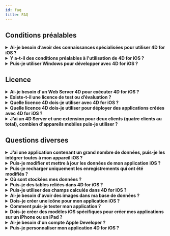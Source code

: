```yaml
---
id: faq
title: FAQ
---
```

## Conditions préalables

<details>
<summary>
    <strong>Ai-je besoin d’avoir des connaissances spécialisées pour utiliser 4D for iOS ?</strong>
</summary>

Avec 4D for iOS, vous pouvez facilement créer de nouveaux projets mobile directement depuis 4D, sans avoir besoin d’aucune connaissance préalable dans la création d’applications iOS natives !

L'éditeur de projet mobile a été conçu de façon à ce que 4D for iOS soit utilisé sans aucune connaissance spécifique en développement d’applications mobile.

</details>

<details>
<summary>
<strong>Y a-t-il des conditions préalables à l'utilisation de 4D for iOS ?</strong>
</summary>

4D for iOS en v17 R2 est conçu et certifié pour Xcode 9.4.1.

La prochaine version (4D v17 R3) sera certifiée pour Xcode 10/Swift 4.2 (un macOS 10.13.6 ou 10.14 est requis)

Dans le cas où vous êtes déjà passé à Xcode 10, vous pouvez télécharger Xcode 9.4.1 ici : https://developer.apple.com/download/more/

Seuls les développeurs enregistrés peuvent télécharger des démonstrations de versions via le site web Apple Developer.

Veuillez consulter la liste des conditions préalables [ici](prerequisites.html).

</details>

<details>
<summary>
<strong>Puis-je utiliser Windows pour développer avec 4D for iOS ?</strong>
</summary>

Non. Vous devez développer sur macOS, puisque la compilation de l’application finale et l'exécution du simulateur se font à l'aide d'Xcode.

</details>

## Licence

<details>
<summary>
<strong>Ai-je besoin d'un Web Server 4D pour exécuter 4D for iOS ?</strong>
</summary>

Non – 4D for iOS est inclus dans 4D Server v17 R2 et dans les versions plus récentes.

</details>

<details>
<summary>
<strong>Existe-t-il une licence de test ou d’évaluation ?</strong>
</summary>

Si vous avez déjà une licence 4D Developer Pro ou 4D Server de 4D v17 R2 ou de versions plus récentes, 4D for iOS est inclus.

Si vous n’êtes pas un partenaire 4D ou si vous ne participez pas au programme 4D Maintenance, vous devez attendre la sortie de 4D v18.

</details>

<details>
<summary>
<strong>Quelle licence 4D dois-je utiliser avec 4D for iOS ?</strong>
</summary>

Vous avez besoin d’une licence 4D Developer Pro v17 R2 (macOS) pour développer des applications 4D for iOS.

</details>

<details>
<summary>
<strong>Quelle licence 4D dois-je utiliser pour déployer des applications créées avec 4D for iOS ?</strong>
</summary>

Vous avez besoin d’une licence 4D Server (macOS ou Windows) v17 R2 ou d'une licence plus récente pour déployer des applications 4D for iOS.

Aucune autre licence n'est nécessaire. Vos applications 4D for iOS partageront les mêmes licences que celles de 4D Remote (client).

Les clients peuvent se connecter sur des PC Mac, Windows ou sur des mobiles iPhone, tant que l'ensemble des utilisateurs simultanés sont couverts par la licence 4D Server.

Veuillez noter que vous n’êtes pas autorisé à installer votre application mobile sur un nombre d'appareils supérieur à celui des licences 4D Server clients.

</details>

<details>
<summary>
<strong>J’ai un 4D Server et une extension pour deux clients (quatre clients au total), combien d'appareils mobiles puis-je utiliser ?</strong>
</summary>

Vous pouvez utiliser jusqu'à quatre appareils mobiles.

</details>

## Questions diverses

<details>
<summary>
<strong>J’ai une application contenant un grand nombre de données, puis-je les intégrer toutes à mon appareil iOS ?</strong>
</summary>

4D for iOs vous permet d’intégrer un maximum de 10 000 enregistrements dans votre application.

Pour l’instant, la meilleure façon de traiter de grandes quantités de données consiste à créer une table intermédiaire et de filtrer les résultats que vous souhaitez afficher.

Les prochaines versions de 4D for iOS incluront un moyen d’appliquer des filtres afin que seule l’information requise s'affiche.

</details>

<details>
<summary>
<strong>Puis-je modifier et mettre à jour les données de mon application iOS ?</strong>
</summary>

Pour l’instant, 4D for iOS vous permet de créer des applications en lecture seule.

Les prochaines versions vous permettront d’ajouter, de modifier vos enregistrements directement à partir de votre application iOS et de synchroniser vos données avec le serveur.

</details>

<details>
<summary>
<strong>Puis-je recharger uniquement les enregistrements qui ont été modifiés ?</strong>
</summary>

Lorsque vous rechargez vos données, toutes vos données sont téléchargées pour remplacer les données existantes.

La synchronisation incrémentielle sera prévue dans une prochaine version.

</details>

<details>
<summary>
<strong>Où sont stockées mes données ?</strong>
</summary>

Vos données sont stockées localement sur vos appareils iOS. Cela vous permettra d'accéder à vos donnée en mode hors ligne.

</details>

<details>
<summary>
<strong>Puis-je des tables reliées dans 4D for iOS ?</strong>
</summary>

Conscients que vous utilisez souvent des tables reliées pour vos applications commerciales, nous travaillons sur l'accessibilité des tables reliées pour une prochaine sortie de 4D for iOS.

</details>

<details>
<summary>
<strong>Puis-je utiliser des champs calculés dans 4D for iOS ?</strong>
</summary>

Vous avez la possibilité de créer des champs pré-calculés dans 4D et de les publier depuis la [section Structure](structure.html) de l'éditeur de projet de 4D for iOS.

</details>

<details>
<summary>
<strong>Ai-je besoin d'avoir des images dans ma base de données ?</strong>
</summary>

Les images ne sont pas obligatoires, mais nous vous recommandons d'en utiliser pour garantir la meilleure expérience utilisateur.

4D for iOS offre une variété de modèles de [formulaire Liste](list-form-templates.html) et de [formulaire détaillé](detail-form-templates.html). Avec sou sans images, avec graphiques, etc...

</details>

<details>
<summary>
<strong>Dois-je créer une icône pour mon application iOS ?</strong>
</summary>

Il est fortement recommandé d'avoir une icône pour votre application 4D for iOS. Si n'en avez pas, l'icône par défaut (le logo 4D) sera affiché.

Si vous possédez déjà une icône pour votre application 4D Desktop, vous pouvez la glisser-déposer directement dans la zone consacrée à l'icône dans la section [Général](general.html) de l'éditeur de projet.

</details>

<details>
<summary>
<strong>Comment puis-je tester mon application ?</strong>
</summary>

4D for iOS vous permet de tester vos applications dans le [Simulateur](simulator.html) et/ou directement dans l'[appareil](install-device.html) iOS (iPhone et iPad).

</details>

<details>
<summary>
<strong>Dois-je créer des modèles iOS spécifiques pour créer mes applications sur un iPhone ou un iPad ?</strong>
</summary>

Tous les modèles disponibles dans 4D for iOS sont optimisés pour l'iPhone. Ils fonctionnent également parfaitement sur les iPad.

</details>

<details>
<summary>
     <strong>Ai-je besoin d'un compte Apple Developer ?</strong>
</summary>

Pour tester votre application sur un appareil iOS, vous devez créer au moins un [compte Apple Developer gratuit](free-developer-account.html).

Pour déployer une application 4D for iOS, vous devez adhérer au [Apple Developer Enterprise Program](register-apple-developer-enterprise-program.html) (pour un déploiement interne) ou au [Apple Developer Program](register-apple-developer-program-organization.html) (pour un déploiement sur App Store).

</details>

<details>
<summary>
<strong>Puis-je personnaliser mon application 4D for iOS ?</strong>
</summary>

4D for iOS génère un véritable projet Xcode que vous pouvez [ouvrir et modifier](open-xcode.html) à votre guise.

</details>